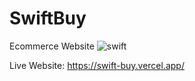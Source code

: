 # SwiftBuy
Ecommerce Website
![swift](https://github.com/Hadi-Baydoun/SwiftBuy/assets/106028128/56dc8bca-aac8-4622-9e99-8de747b5f5dc)

Live Website: https://swift-buy.vercel.app/
